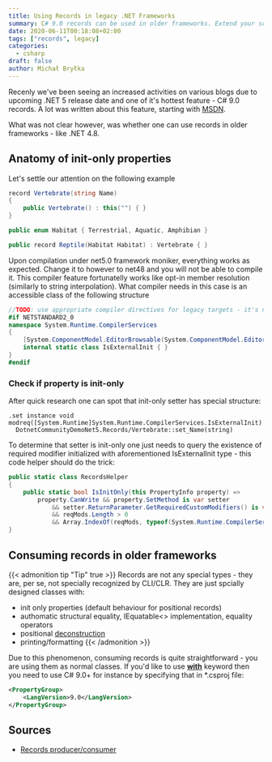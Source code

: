 ```yaml
---
title: Using Records in legacy .NET Frameworks
summary: C# 9.0 records can be used in older frameworks. Extend your score on records to [100]/[100]
date: 2020-06-11T00:18:08+02:00
tags: ["records", legacy]
categories:
  - csharp
draft: false
author: Michał Bryłka
---
```


Recenly we've been seeing an increased activities on various blogs due to upcoming .NET 5 release date and one of it's hottest feature - C# 9.0 records. 
A lot was written about this feature, starting with [MSDN](https://devblogs.microsoft.com/dotnet/welcome-to-c-9-0/). 

What was not clear however, was whether one can use records in older frameworks - like .NET 4.8. 


## Anatomy of init-only properties 
Let's settle our attention on the following example
```csharp
record Vertebrate(string Name)
{
    public Vertebrate() : this("") { }
}

public enum Habitat { Terrestrial, Aquatic, Amphibian }

public record Reptile(Habitat Habitat) : Vertebrate { }
```

Upon compilation under net5.0 framework moniker, everything works as expected. Change it to however to net48 and you will not be able to compile it. This compiler feature fortunatelly works like opt-in member resolution (similarly to string interpolation). What compiler needs in this case is an accessible class of the following structure  
```csharp
//TODO: use appropriate compiler directives for legacy targets - it's not needed in net5.0
#if NETSTANDARD2_0
namespace System.Runtime.CompilerServices
{
    [System.ComponentModel.EditorBrowsable(System.ComponentModel.EditorBrowsableState.Never)]
    internal static class IsExternalInit { }
}
#endif

```

### Check if property is init-only
After quick research one can spot that init-only setter has special structure:
```
.set instance void modreq([System.Runtime]System.Runtime.CompilerServices.IsExternalInit)
  DotnetCommunityDemoNet5.Records/Vertebrate::set_Name(string)
```

To determine that setter is init-only one just needs to query the existence of required modifier initialized with aforementioned IsExternalInit type - this code helper should do the trick:
```csharp
public static class RecordsHelper
{
    public static bool IsInitOnly(this PropertyInfo property) =>
        property.CanWrite && property.SetMethod is var setter
            && setter.ReturnParameter.GetRequiredCustomModifiers() is var reqMods 
            && reqMods.Length > 0
            && Array.IndexOf(reqMods, typeof(System.Runtime.CompilerServices.IsExternalInit)) > -1;
}
```

## Consuming records in older frameworks 
{{< admonition tip "Tip" true >}}
Records are not any special types - they are, per se, not specially recognized by CLI/CLR. They are just spcially designed classes with: 
- init only properties (default behaviour for positional records)
- authomatic structural equality, IEquatable<> implementation, equality operators
- positional [deconstruction](https://learn.microsoft.com/en-us/dotnet/csharp/fundamentals/functional/deconstruct)
- printing/formatting
{{< /admonition >}}

Due to this phenomenon, consuming records is quite straightforward - you are using them as normal classes. If you'd like to use [__with__](https://devblogs.microsoft.com/dotnet/welcome-to-c-9-0/#with-expressions) keyword then you need to use C# 9.0+ for instance by specifying that in *.csproj file:
```xml
<PropertyGroup>
    <LangVersion>9.0</LangVersion>
</PropertyGroup>
``` 

## Sources 
- [Records producer/consumer](https://gist.github.com/MichalBrylka/417672620d1305de4a6db68698302544)